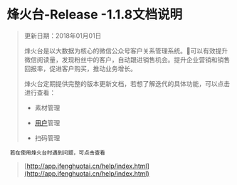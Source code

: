 # 烽火台-Release -1.1.8文档说明

> 更新日期：2018年01月01日
>
> 烽火台是以大数据为核心的微信公众号客户关系管理系统。可以有效提升微信阅读量，发现粉丝中的客户，自动跟进销售机会。提升企业营销和销售回报率，促进客户购买，推动业务增长。
>
> 烽火台定期提供完整的版本更新文档，若想了解迭代的具体功能，可以点击进行查看：
>
> * 素材管理
>
> * [用户](ke-hu-guan-li/wei-xin-yong-hu-lie-biao.md)管理
>
> * 扫码管理

     若在使用烽火台时遇到问题，可点击查看

> [http://app.ifenghuotai.cn/help/index.html](http://app.ifenghuotai.cn/help/index.html)



